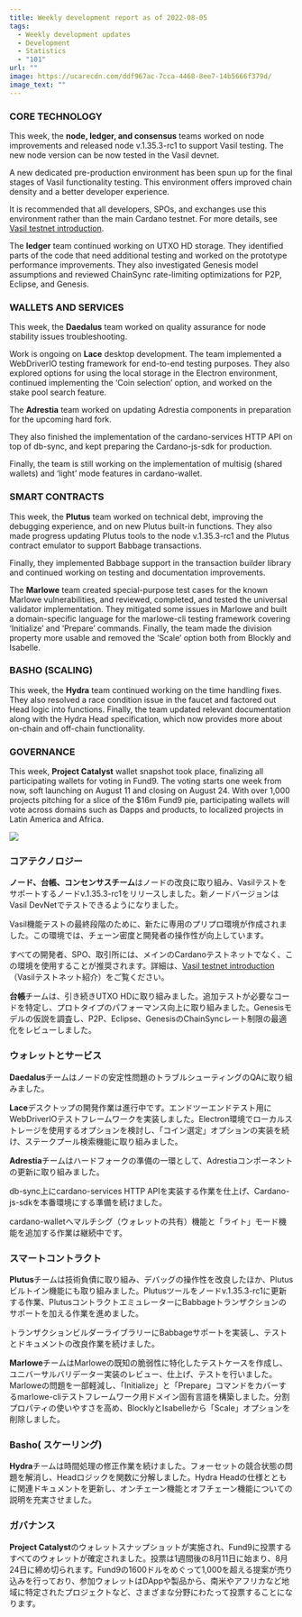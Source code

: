 ```yaml
---
title: Weekly development report as of 2022-08-05
tags:
  - Weekly development updates
  - Development
  - Statistics
  - "101"
url: ""
image: https://ucarecdn.com/ddf967ac-7cca-4468-8ee7-14b5666f379d/
image_text: ""
---
```


### CORE TECHNOLOGY

This week, the **node, ledger, and consensus** teams worked on node improvements and released node v.1.35.3-rc1 to support Vasil testing. The new node version can be now tested in the Vasil devnet. 

A new dedicated pre-production environment has been spun up for the final stages of Vasil functionality testing. This environment offers improved chain density and a better developer experience.

It is recommended that all developers, SPOs, and exchanges use this environment rather than the main Cardano testnet. For more details, see [Vasil testnet introduction](https://docs.cardano.org/cardano-testnet/about/testnet-introduction).

The **ledger** team continued working on UTXO HD storage. They identified parts of the code that need additional testing and worked on the prototype performance improvements. They also investigated Genesis model assumptions and reviewed ChainSync rate-limiting optimizations for P2P, Eclipse, and Genesis.

### WALLETS AND SERVICES

This week, the **Daedalus** team worked on quality assurance for node stability issues troubleshooting.

Work is ongoing on **Lace** desktop development. The team implemented a WebDriverIO testing framework for end-to-end testing purposes. They also explored options for using the local storage in the Electron environment, continued implementing the ‘Coin selection’ option, and worked on the stake pool search feature.

The **Adrestia** team worked on updating Adrestia components in preparation for the upcoming hard fork.

They also finished the implementation of the cardano-services HTTP API on top of db-sync, and kept preparing the Cardano-js-sdk for production.

Finally, the team is still working on the implementation of multisig (shared wallets) and ‘light’ mode features in cardano-wallet.

### SMART CONTRACTS

This week, the **Plutus** team worked on technical debt, improving the debugging experience, and on new Plutus built-in functions. They also made progress updating Plutus tools to the node v.1.35.3-rc1 and the Plutus contract emulator to support Babbage transactions. 

Finally, they implemented Babbage support in the transaction builder library and continued working on testing and documentation improvements.  

The **Marlowe** team created special-purpose test cases for the known Marlowe vulnerabilities, and reviewed, completed, and tested the universal validator implementation. They mitigated some issues in Marlowe and built a domain-specific language for the marlowe-cli testing framework covering ‘Initialize’ and ‘Prepare’ commands. Finally, the team made the division property more usable and removed the ‘Scale’ option both from Blockly and Isabelle. 

### BASHO (SCALING)

This week, the **Hydra** team continued working on the time handling fixes. They also resolved a race condition issue in the faucet and factored out Head logic into functions. Finally, the team updated relevant documentation along with the Hydra Head specification, which now provides more about on-chain and off-chain functionality. 

### GOVERNANCE

This week, **Project Catalyst** wallet snapshot took place, finalizing all participating wallets for voting in Fund9. The voting starts one week from now, soft launching on August 11 and closing on August 24. With over 1,000 projects pitching for a slice of the $16m Fund9 pie, participating wallets will vote across domains such as Dapps and products, to localized projects in Latin America and Africa.

![](https://lh4.googleusercontent.com/uOjvjAiqylBIRecqvxcV6e1dCWPtEwExLvflh2IxTR0PLH7ZlodmNh3rqovu4-q0hVS_2tB4KOwBRB733gzr8P1LCg52LPDnVY3WFfdkP30I3PlWsKZ-d0Qx9W0yX91C0bATtdP99jRQeaRcwSE4R2Q)

### コアテクノロジー

**ノード、台帳、コンセンサスチーム**はノードの改良に取り組み、Vasilテストをサポートするノードv.1.35.3-rc1をリリースしました。新ノードバージョンはVasil DevNetでテストできるようになりました。 

Vasil機能テストの最終段階のために、新たに専用のプリプロ環境が作成されました。この環境では、チェーン密度と開発者の操作性が向上しています。

すべての開発者、SPO、取引所には、メインのCardanoテストネットでなく、この環境を使用することが推奨されます。詳細は、[Vasil testnet introduction](https://docs.cardano.org/cardano-testnet/about/testnet-introduction)（Vasilテストネット紹介）をご覧ください。

**台帳**チームは、引き続きUTXO HDに取り組みました。追加テストが必要なコードを特定し、プロトタイプのパフォーマンス向上に取り組みました。Genesisモデルの仮説を調査し、P2P、Eclipse、GenesisのChainSyncレート制限の最適化をレビューしました。

### ウォレットとサービス

**Daedalus**チームはノードの安定性問題のトラブルシューティングのQAに取り組みました。

**Lace**デスクトップの開発作業は進行中です。エンドツーエンドテスト用にWebDriverIOテストフレームワークを実装しました。Electron環境でローカルストレージを使用するオプションを検討し、「コイン選定」オプションの実装を続け、ステークプール検索機能に取り組みました。

**Adrestia**チームはハードフォークの準備の一環として、Adrestiaコンポーネントの更新に取り組みました。

db-sync上にcardano-services HTTP APIを実装する作業を仕上げ、Cardano-js-sdkを本番環境にする準備を続けました。

cardano-walletへマルチシグ（ウォレットの共有）機能と「ライト」モード機能を追加する作業は継続中です。

### スマートコントラクト

**Plutus**チームは技術負債に取り組み、デバッグの操作性を改良したほか、Plutusビルトイン機能にも取り組みました。Plutusツールをノードv.1.35.3-rc1に更新する作業、PlutusコントラクトエミュレーターにBabbageトランザクションのサポートを加える作業を進めました。 

トランザクションビルダーライブラリーにBabbageサポートを実装し、テストとドキュメントの改良作業を続けました。  

**Marlowe**チームはMarloweの既知の脆弱性に特化したテストケースを作成し、ユニバーサルバリデーター実装のレビュー、仕上げ、テストを行いました。Marloweの問題を一部軽減し、「Initialize」と「Prepare」コマンドをカバーするmarlowe-cliテストフレームワーク用ドメイン固有言語を構築しました。分割プロパティの使いやすさを高め、BlocklyとIsabelleから「Scale」オプションを削除しました。 

### Basho( スケーリング)

**Hydra**チームは時間処理の修正作業を続けました。フォーセットの競合状態の問題を解消し、Headロジックを関数に分解しました。Hydra Headの仕様とともに関連ドキュメントを更新し、オンチェーン機能とオフチェーン機能についての説明を充実させました。 

### ガバナンス

**Project Catalyst**のウォレットスナップショットが実施され、Fund9に投票するすべてのウォレットが確定されました。投票は1週間後の8月11日に始まり、8月24日に締め切られます。Fund9の1600ドルをめぐって1,000を超える提案が売り込みを行っており、参加ウォレットはDAppや製品から、南米やアフリカなど地域に特定されたプロジェクトなど、さまざまな分野にわたって投票することになります。
